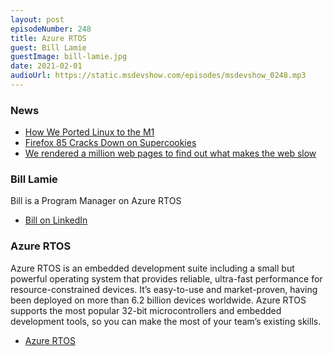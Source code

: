 ```yaml
---
layout: post
episodeNumber: 248
title: Azure RTOS
guest: Bill Lamie
guestImage: bill-lamie.jpg
date: 2021-02-01
audioUrl: https://static.msdevshow.com/episodes/msdevshow_0248.mp3
--- 
```


### News

 - [How We Ported Linux to the M1](https://corellium.com/blog/linux-m1)
 - [Firefox 85 Cracks Down on Supercookies](https://blog.mozilla.org/security/2021/01/26/supercookie-protections/)
 - [We rendered a million web pages to find out what makes the web slow](https://catchjs.com/Blog/PerformanceInTheWild)

### Bill Lamie

Bill is a Program Manager on Azure RTOS

 - [Bill on LinkedIn](https://www.linkedin.com/in/bill-lamie-1619a24)

### Azure RTOS

Azure RTOS is an embedded development suite including a small but powerful operating system that provides reliable, ultra-fast performance for resource-constrained devices. It’s easy-to-use and market-proven, having been deployed on more than 6.2 billion devices worldwide. Azure RTOS supports the most popular 32-bit microcontrollers and embedded development tools, so you can make the most of your team’s existing skills.

 - [Azure RTOS](http://azure.com/rtos)